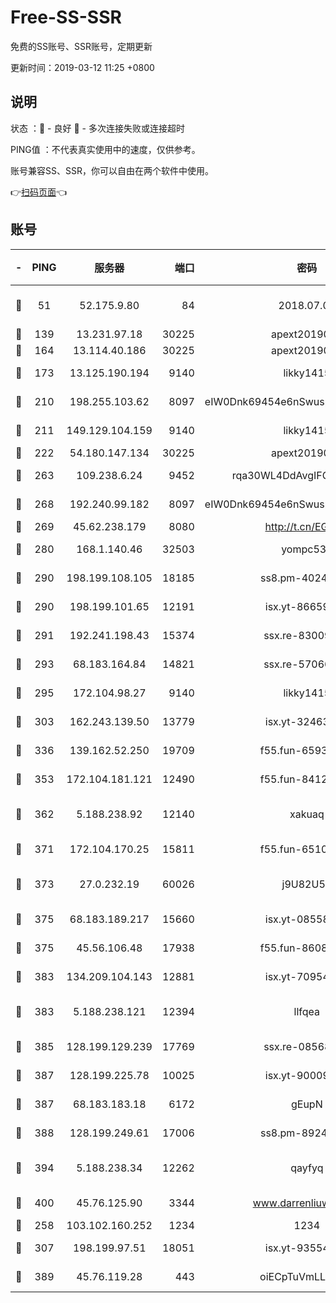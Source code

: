# Free-SS-SSR

免费的SS账号、SSR账号，定期更新

更新时间：2019-03-12 11:25 +0800

## 说明

状态     ：🙂 - 良好 🙁 - 多次连接失败或连接超时

PING值   ：不代表真实使用中的速度，仅供参考。

账号兼容SS、SSR，你可以自由在两个软件中使用。

👉[扫码页面](https://liesauer.github.io/Free-SS-SSR/)👈

## 账号

|-|PING|服务器|端口|密码|加密方式|区域|
|:----:|:----:|:-----:|-----:|:----:|:----:|:----:|
|🙂|51|52.175.9.80|84|2018.07.07|chacha20-ietf-poly1305|HK|
|🙂|139|13.231.97.18|30225|apext2019006|chacha20|JP|
|🙂|164|13.114.40.186|30225|apext2019006|chacha20|JP|
|🙂|173|13.125.190.194|9140|likky1415|aes-256-cfb|KR|
|🙂|210|198.255.103.62|8097|eIW0Dnk69454e6nSwuspv9DmS201tQ0D|aes-256-cfb|US|
|🙂|211|149.129.104.159|9140|likky1415|aes-256-cfb|HK|
|🙂|222|54.180.147.134|30225|apext2019006|chacha20|KR|
|🙂|263|109.238.6.24|9452|rqa30WL4DdAvgIFG6Fs3znzTa|aes-256-cfb|FR|
|🙂|268|192.240.99.182|8097|eIW0Dnk69454e6nSwuspv9DmS201tQ0D|aes-256-cfb|US|
|🙂|269|45.62.238.179|8080|http://t.cn/EGJIyrl|rc4-md5|CA|
|🙂|280|168.1.140.46|32503|yompc535|aes-256-cfb|AU|
|🙂|290|198.199.108.105|18185|ss8.pm-40243246|aes-256-cfb|US|
|🙂|290|198.199.101.65|12191|isx.yt-86659721|aes-256-cfb|US|
|🙂|291|192.241.198.43|15374|ssx.re-83009337|aes-256-cfb|US|
|🙂|293|68.183.164.84|14821|ssx.re-57066553|aes-256-cfb|US|
|🙂|295|172.104.98.27|9140|likky1415|aes-256-cfb|JP|
|🙂|303|162.243.139.50|13779|isx.yt-32463152|aes-256-cfb|US|
|🙂|336|139.162.52.250|19709|f55.fun-65932073|aes-256-cfb|SG|
|🙂|353|172.104.181.121|12490|f55.fun-84129293|aes-256-cfb|SG|
|🙂|362|5.188.238.92|12140|xakuaq|chacha20-ietf-poly1305|BR|
|🙂|371|172.104.170.25|15811|f55.fun-65106653|aes-256-cfb|SG|
|🙂|373|27.0.232.19|60026|j9U82U53|xchacha20-ietf-poly1305|HK|
|🙂|375|68.183.189.217|15660|isx.yt-08558409|aes-256-cfb|SG|
|🙂|375|45.56.106.48|17938|f55.fun-86086915|aes-256-cfb|US|
|🙂|383|134.209.104.143|12881|isx.yt-70954741|aes-256-cfb|SG|
|🙂|383|5.188.238.121|12394|llfqea|chacha20-ietf-poly1305|BR|
|🙂|385|128.199.129.239|17769|ssx.re-08568423|aes-256-cfb|SG|
|🙂|387|128.199.225.78|10025|isx.yt-90009058|aes-256-cfb|SG|
|🙂|387|68.183.183.18|6172|gEupN|aes-256-cfb|SG|
|🙂|388|128.199.249.61|17006|ss8.pm-89241157|aes-256-cfb|SG|
|🙂|394|5.188.238.34|12262|qayfyq|chacha20-ietf-poly1305|BR|
|🙂|400|45.76.125.90|3344|www.darrenliuwei.com|aes-256-cfb|AU|
|🙂|258|103.102.160.252|1234|1234|rc4-md5|JP|
|🙂|307|198.199.97.51|18051|isx.yt-93554852|aes-256-cfb|US|
|🙂|389|45.76.119.28|443|oiECpTuVmLLxk4Ts|aes-256-cfb|AU|
